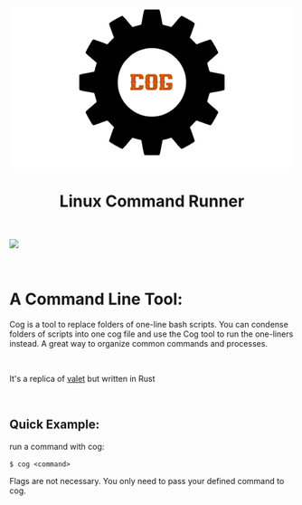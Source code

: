 <p align="center">
<img src=https://github.com/nickmancari/cog/blob/main/img/Cog_logo.png>
</p>

<h1 align='center'>Linux Command Runner</h1>
<br>

![](https://img.shields.io/badge/OS-Linux-informational?style=flat&logo=Linux&logoColor=white&color=2bbc8a)

<br>

# A Command Line Tool:
<p>Cog is a tool to replace folders of one-line bash scripts. You can condense folders of scripts into one cog file and use the Cog tool to run the one-liners instead. A great way to organize common commands and processes.</p>

<br>

<p>It's a replica of <a href="https://github.com/nickmancari/valet">valet</a> but written in Rust</p>

<br>

## Quick Example:
run a command with cog:
```
$ cog <command>
```
Flags are not necessary. You only need to pass your defined command to cog.

